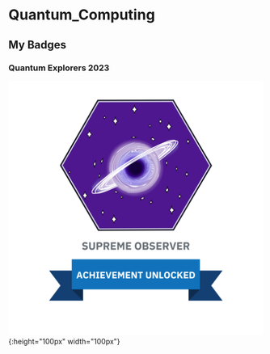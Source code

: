 # Quantum_Computing

## My Badges

### Quantum Explorers 2023

![Badge 1](_badges/badge_quantum_explorers_2023.png){:height="100px" width="100px"}



